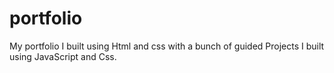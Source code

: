 # portfolio
My portfolio I built using Html and css with a bunch of guided Projects I built using JavaScript and Css.
